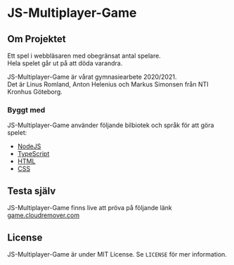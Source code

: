 # JS-Multiplayer-Game

## Om Projektet

Ett spel i webbläsaren med obegränsat antal spelare.<br>
Hela spelet går ut på att döda varandra. <br>

JS-Multiplayer-Game är vårat gymnasiearbete 2020/2021.<br>
Det är Linus Romland, Anton Helenius och Markus Simonsen från NTI Kronhus Göteborg. 

### Byggt med

JS-Multiplayer-Game använder följande bilbiotek och språk för att göra spelet:

* [NodeJS](https://nodejs.org/en/)
* [TypeScript](https://www.typescriptlang.org/)
* [HTML](https://www.w3.org/html/)
* [CSS](https://www.w3.org/Style/CSS/Overview.en.html)

## Testa själv

JS-Multiplayer-Game finns live att pröva på följande länk [game.cloudremover.com](https://game.cloudremover.com/)

## License

JS-Multiplayer-Game är under MIT License. Se `LICENSE` för mer information.


